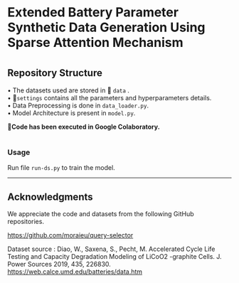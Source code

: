 # Extended Battery Parameter Synthetic Data Generation Using Sparse Attention Mechanism
#
## Repository Structure 
• The datasets used are stored in :file_folder: `data` . </br>
• :file_folder:`settings` contains all the parameters and hyperparameters details. </br>
• Data Preprocessing is done in `data_loader.py`. </br>
• Model Architecture is present in `model.py`. </br>

**:round_pushpin:Code has been executed in Google Colaboratory.**
#

#
### Usage
  Run  file `run-ds.py` to train the model. </br>
  
-------------------------------------------------------------------------------
## Acknowledgments
We appreciate the code and datasets from the following GitHub repositories.

https://github.com/moraieu/query-selector

Dataset source : Diao, W., Saxena, S., Pecht, M. Accelerated Cycle Life Testing and Capacity Degradation Modeling of LiCoO2 -graphite Cells. J. Power Sources 2019, 435, 226830.
https://web.calce.umd.edu/batteries/data.htm
  
 





